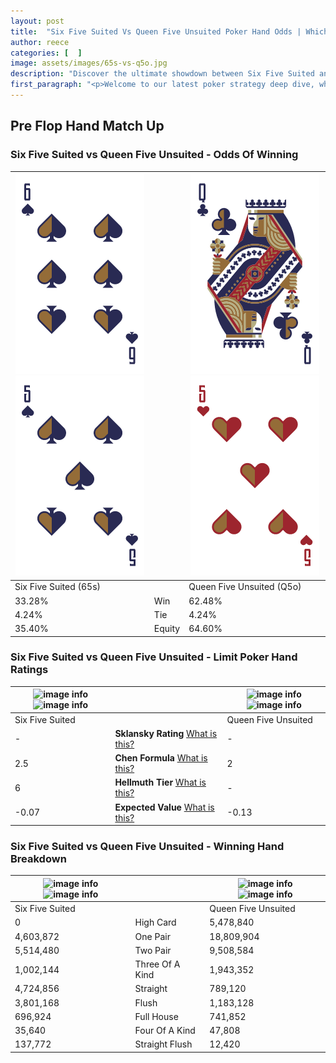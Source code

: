 ```yaml
---
layout: post
title:  "Six Five Suited Vs Queen Five Unsuited Poker Hand Odds | Which Is The Better Hand In Poker? A Complete Guide"
author: reece
categories: [  ]
image: assets/images/65s-vs-q5o.jpg
description: "Discover the ultimate showdown between Six Five Suited and Queen Five Unsuited in poker! Uncover the odds, strategies, and scenarios where one hand triumphs over the other. Get ready to up your poker game with this thrilling analysis."
first_paragraph: "<p>Welcome to our latest poker strategy deep dive, where we're pitting two distinct hands against each other in a high-stakes showdown: Six Five Suited vs Queen Five Unsuited.</p><p>In the dynamic world of poker, every decision counts, and knowing which hand holds the upper hand is key to your success at the table.</p><p>In this article, we'll dissect these two hands, explore the scenarios where one dominates the other, and equip you with the knowledge to make strategic choices that can tip the odds in your favor.</p><p>Get ready to unravel the intriguing dynamics of these poker hands and elevate your game to new heights.</p>"
---
```




[comment]: # (sp0)

## Pre Flop Hand Match Up

<div class="table hand-ratings" markdown="1"> 



### Six Five Suited vs Queen Five Unsuited - Odds Of Winning


    
| ![image info](assets/images/hand1/6.png) ![image info](assets/images/hand1/5.png) |  | ![image info](assets/images/hand2/q.png) ![image info](assets/images/hand2/5o.png) |
| -------- | -------- | -------- |
| Six Five Suited (65s) |  | Queen Five Unsuited (Q5o) |
| 33.28% | Win | 62.48% |
| 4.24% | Tie | 4.24% |
| 35.40% | Equity | 64.60% |




[comment]: # (sp1)



### Six Five Suited vs Queen Five Unsuited - Limit Poker Hand Ratings


    
| ![image info](https://www.riverpairs.com/assets/images/hand1/6.png) ![image info](https://www.riverpairs.com/assets/images/hand1/5.png) |  | ![image info](https://www.riverpairs.com/assets/images/hand2/q.png) ![image info](https://www.riverpairs.com/assets/images/hand2/5o.png) |
| -------- | -------- | -------- |
| Six Five Suited |  | Queen Five Unsuited |
| - | **Sklansky Rating** [What is this?](/sklansky-rating-explained) | - |
| 2.5 | **Chen Formula** [What is this?](/chen-formula-explained) | 2 |
| 6 | **Hellmuth Tier** [What is this?](/Hellmuth-tier-explained) | - |
| -0.07 | **Expected Value** [What is this?](/expected-value-explained) | -0.13 |




[comment]: # (sp2)



### Six Five Suited vs Queen Five Unsuited - Winning Hand Breakdown


    
| ![image info](https://www.riverpairs.com/assets/images/hand1/6.png) ![image info](https://www.riverpairs.com/assets/images/hand1/5.png) |  | ![image info](https://www.riverpairs.com/assets/images/hand2/q.png) ![image info](https://www.riverpairs.com/assets/images/hand2/5o.png) |
| -------- | -------- | -------- |
| Six Five Suited |  | Queen Five Unsuited |
| 0 | High Card | 5,478,840 |
| 4,603,872 | One Pair | 18,809,904 |
| 5,514,480 | Two Pair | 9,508,584 |
| 1,002,144 | Three Of A Kind | 1,943,352 |
| 4,724,856 | Straight | 789,120 |
| 3,801,168 | Flush | 1,183,128 |
| 696,924 | Full House | 741,852 |
| 35,640 | Four Of A Kind | 47,808 |
| 137,772 | Straight Flush | 12,420 |




[comment]: # (sp3)



</div>

[comment]: # (sp4)



[comment]: # (sp5)

